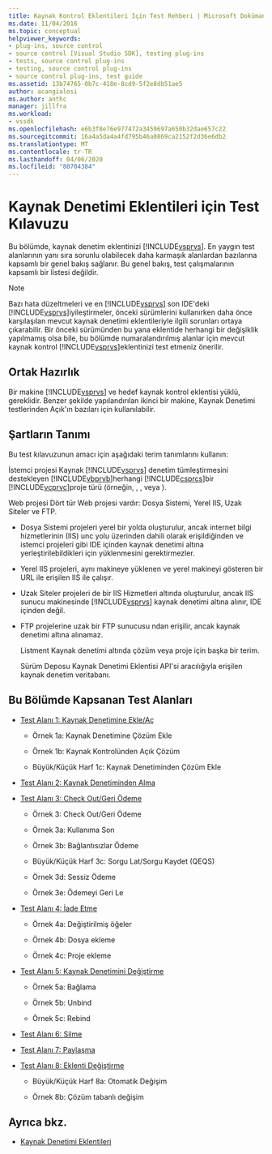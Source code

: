 ```yaml
---
title: Kaynak Kontrol Eklentileri Için Test Rehberi | Microsoft Dokümanlar
ms.date: 11/04/2016
ms.topic: conceptual
helpviewer_keywords:
- plug-ins, source control
- source control [Visual Studio SDK], testing plug-ins
- tests, source control plug-ins
- testing, source control plug-ins
- source control plug-ins, test guide
ms.assetid: 13b74765-0b7c-418e-8cd9-5f2e8db51ae5
author: acangialosi
ms.author: anthc
manager: jillfra
ms.workload:
- vssdk
ms.openlocfilehash: e6b3f8e76e977472a3459697a650b32dae657c22
ms.sourcegitcommit: 16a4a5da4a4fd795b46a0869ca2152f2d36e6db2
ms.translationtype: MT
ms.contentlocale: tr-TR
ms.lasthandoff: 04/06/2020
ms.locfileid: "80704384"
---
```

# <a name="test-guide-for-source-control-plug-ins"></a>Kaynak Denetimi Eklentileri için Test Kılavuzu
Bu bölümde, kaynak denetim eklentinizi [!INCLUDE[vsprvs](../../code-quality/includes/vsprvs_md.md)]. En yaygın test alanlarının yanı sıra sorunlu olabilecek daha karmaşık alanlardan bazılarına kapsamlı bir genel bakış sağlanır. Bu genel bakış, test çalışmalarının kapsamlı bir listesi değildir.

> [!NOTE]
> Bazı hata düzeltmeleri ve en [!INCLUDE[vsprvs](../../code-quality/includes/vsprvs_md.md)] son IDE'deki [!INCLUDE[vsprvs](../../code-quality/includes/vsprvs_md.md)]iyileştirmeler, önceki sürümlerini kullanırken daha önce karşılaşılan mevcut kaynak denetimi eklentileriyle ilgili sorunları ortaya çıkarabilir. Bir önceki sürümünden bu yana eklentide herhangi bir değişiklik yapılmamış olsa bile, bu bölümde numaralandırılmış alanlar için mevcut kaynak kontrol [!INCLUDE[vsprvs](../../code-quality/includes/vsprvs_md.md)]eklentinizi test etmeniz önerilir.

## <a name="common-preparation"></a>Ortak Hazırlık
 Bir makine [!INCLUDE[vsprvs](../../code-quality/includes/vsprvs_md.md)] ve hedef kaynak kontrol eklentisi yüklü, gereklidir. Benzer şekilde yapılandırılan ikinci bir makine, Kaynak Denetimi testlerinden Açık'ın bazıları için kullanılabilir.

## <a name="definition-of-terms"></a>Şartların Tanımı
 Bu test kılavuzunun amacı için aşağıdaki terim tanımlarını kullanın:

 İstemci projesi Kaynak [!INCLUDE[vsprvs](../../code-quality/includes/vsprvs_md.md)] denetim tümleştirmesini destekleyen [!INCLUDE[vbprvb](../../code-quality/includes/vbprvb_md.md)]herhangi [!INCLUDE[csprcs](../../data-tools/includes/csprcs_md.md)]bir [!INCLUDE[vcprvc](../../code-quality/includes/vcprvc_md.md)]proje türü (örneğin, , , veya ).

 Web projesi Dört tür Web projesi vardır: Dosya Sistemi, Yerel IIS, Uzak Siteler ve FTP.

- Dosya Sistemi projeleri yerel bir yolda oluşturulur, ancak internet bilgi hizmetlerinin (IIS) unc yolu üzerinden dahili olarak erişildiğinden ve istemci projeleri gibi IDE içinden kaynak denetimi altına yerleştirilebildikleri için yüklenmesini gerektirmezler.

- Yerel IIS projeleri, aynı makineye yüklenen ve yerel makineyi gösteren bir URL ile erişilen IIS ile çalışır.

- Uzak Siteler projeleri de bir IIS Hizmetleri altında oluşturulur, ancak IIS sunucu makinesinde [!INCLUDE[vsprvs](../../code-quality/includes/vsprvs_md.md)] kaynak denetimi altına alınır, IDE içinden değil.

- FTP projelerine uzak bir FTP sunucusu ndan erişilir, ancak kaynak denetimi altına alınamaz.

  Listment Kaynak denetimi altında çözüm veya proje için başka bir terim.

  Sürüm Deposu Kaynak Denetimi Eklentisi API'si aracılığıyla erişilen kaynak denetim veritabanı.

## <a name="test-areas-covered-in-this-section"></a>Bu Bölümde Kapsanan Test Alanları

- [Test Alanı 1: Kaynak Denetimine Ekle/Aç](../../extensibility/internals/test-area-1-add-to-open-from-source-control.md)

  - Örnek 1a: Kaynak Denetimine Çözüm Ekle

  - Örnek 1b: Kaynak Kontrolünden Açık Çözüm

  - Büyük/Küçük Harf 1c: Kaynak Denetiminden Çözüm Ekle

- [Test Alanı 2: Kaynak Denetiminden Alma](../../extensibility/internals/test-area-2-get-from-source-control.md)

- [Test Alanı 3: Check Out/Geri Ödeme](../../extensibility/internals/test-area-3-check-out-undo-checkout.md)

  - Örnek 3: Check Out/Geri Ödeme

  - Örnek 3a: Kullanıma Son

  - Örnek 3b: Bağlantısızlar Ödeme

  - Büyük/Küçük Harf 3c: Sorgu Lat/Sorgu Kaydet (QEQS)

  - Örnek 3d: Sessiz Ödeme

  - Örnek 3e: Ödemeyi Geri Le

- [Test Alanı 4: İade Etme](../../extensibility/internals/test-area-4-check-in.md)

  - Örnek 4a: Değiştirilmiş öğeler

  - Örnek 4b: Dosya ekleme

  - Örnek 4c: Proje ekleme

- [Test Alanı 5: Kaynak Denetimini Değiştirme](../../extensibility/internals/test-area-5-change-source-control.md)

  - Örnek 5a: Bağlama

  - Örnek 5b: Unbind

  - Örnek 5c: Rebind

- [Test Alanı 6: Silme](../../extensibility/internals/test-area-6-delete.md)

- [Test Alanı 7: Paylaşma](../../extensibility/internals/test-area-7-share.md)

- [Test Alanı 8: Eklenti Değiştirme](../../extensibility/internals/test-area-8-plug-in-switching.md)

  - Büyük/Küçük Harf 8a: Otomatik Değişim

  - Örnek 8b: Çözüm tabanlı değişim

## <a name="see-also"></a>Ayrıca bkz.
- [Kaynak Denetimi Eklentileri](../../extensibility/source-control-plug-ins.md)
